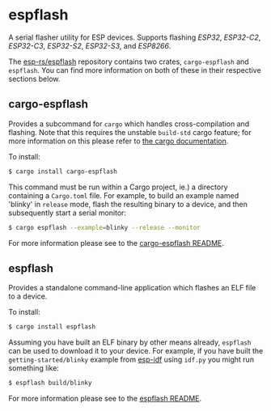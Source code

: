 # espflash

A serial flasher utility for ESP devices. Supports flashing _ESP32_, _ESP32-C2_, _ESP32-C3_, _ESP32-S2_, _ESP32-S3_, and _ESP8266_.

The [esp-rs/espflash] repository contains two crates, `cargo-espflash` and `espflash`. You can find more information on both of these in their respective sections below.

[esp-rs/espflash]: https://github.com/esp-rs/espflash

## cargo-espflash

Provides a subcommand for `cargo` which handles cross-compilation and flashing. Note that this requires the unstable `build-std` cargo feature; for more information on this please refer to [the cargo documentation].

To install:

```bash
$ cargo install cargo-espflash
```

This command must be run within a Cargo project, ie.) a directory containing a `Cargo.toml` file. For example, to build an example named 'blinky' in `release` mode, flash the resulting binary to a device, and then subsequently start a serial monitor:

```bash
$ cargo espflash --example=blinky --release --monitor
```

For more information please see to the [cargo-espflash README].

[the cargo documentation]: https://doc.rust-lang.org/cargo/reference/unstable.html#build-std
[cargo-espflash readme]: https://github.com/esp-rs/espflash/blob/master/cargo-espflash/README.md

## espflash

Provides a standalone command-line application which flashes an ELF file to a device.

To install:

```bash
$ cargo install espflash
```

Assuming you have built an ELF binary by other means already, `espflash` can be used to download it to your device. For example, if you have built the `getting-started/blinky` example from [esp-idf] using `idf.py` you might run something like:

```bash
$ espflash build/blinky
```

For more information please see to the [espflash README].

[esp-idf]: https://github.com/espressif/esp-idf
[espflash readme]: https://github.com/esp-rs/espflash/blob/master/espflash/README.md
